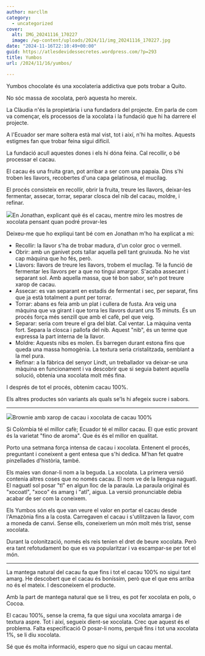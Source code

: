 ```yaml
---
author: marcllm
category:
  - uncategorized
cover:
  alt: IMG_20241116_170227
  image: /wp-content/uploads/2024/11/img_20241116_170227.jpg
date: "2024-11-16T22:10:49+00:00"
guid: https://atlesdevidessecretes.wordpress.com/?p=293
title: Yumbos
url: /2024/11/16/yumbos/

---
```

Yumbos chocolate és una xocolateria addictiva que pots trobar a Quito.

No sóc massa de xocolata, però aquesta ho mereix.

La Clàudia n'és la propietària i una fundadora del projecte. Em parla de com va començar, els processos de la xocolata i la fundació que hi ha darrere el projecte.

A l'Ecuador ser mare soltera està mal vist, tot i així, n'hi ha moltes. Aquests estigmes fan que trobar feina sigui difícil.

La fundació acull aquestes dones i els hi dóna feina. Cal recollir, o bé processar el cacau.

El cacau és una fruita gran, pot arribar a ser com una papaia. Dins s'hi troben les llavors, recobertes d'una capa gelatinosa, el mucílag.

El procés consisteix en recollir, obrir la fruita, treure les llavors, deixar-les fermentar, assecar, torrar, separar closca del nib del cacau, moldre, i refinar.

![](/wp-content/uploads/2024/11/img_20241116_170606862186605536865560.jpg?w=1024)En Jonathan, explicant què és el cacau, mentre miro les mostres de xocolata pensant quan podré provar-les

Deixeu-me que ho expliqui tant bé com en Jonathan m'ho ha explicat a mi:

- Recollir: la llavor s'ha de trobar madura, d'un color groc o vermell.
- Obrir: amb un ganivet pots tallar aquella pell tant gruixuda. No he vist cap màquina que ho fés, però.
- Llavors: llavors de treure les llavors, trobem el mucílag. Té la funció de fermentar les llavors per a que no tingui amargor. S'acaba assecant i separant sol. Amb aquella massa, que té bon sabor, se'n pot treure xarop de cacau.
- Assecar: es van separant en estadis de fermentat i sec, per separat, fins que ja està totalment a punt per torrar.
- Torrar: abans es feia amb un plat i cullera de fusta. Ara veig una màquina que va girant i que torra les llavors durant uns 15 minuts. És un procés força més senzill que amb el cafè, pel que veig.
- Separar: seria com treure el gra del blat. Cal ventar. La màquina venta fort. Separa la closca i pallofa del nib. Aquest "nib", és un terme que expressa la part interna de la llavor.
- Moldre: Aquests nibs es molen. Es barregen durant estona fins que queda una massa homogènia. La textura seria cristalitzada, semblant a la mel pura.
- Refinar: a la fàbrica del senyor Lindt, un treballador va deixar-se una màquina en funcionament i va descobrir que si seguia batent aquella solució, obtenia una xocolata molt més fina.

I després de tot el procés, obtenim cacau 100%.

Els altres productes són variants als quals se'ls hi afegeix sucre i sabors.

* * *

![](/wp-content/uploads/2024/11/img_20241116_1626557926177252872489947.jpg?w=1024)Brownie amb xarop de cacau i xocolata de cacau 100%

Si Colòmbia té el millor cafè; Ecuador té el millor cacau. El que estic provant és la varietat "fino de aroma". Que és és el millor en qualitat.

Porto una setmana força intensa de cacau i xocolata. Entenent el procés, preguntant i coneixent a gent entesa que s'hi dedica. M'han fet quatre pinzellades d'història, també.

Els maies van donar-li nom a la beguda. La xocolata. La primera versió contenia altres coses que no només cacau. El nom ve de la llengua naguatl. El naguatl sol posar "tl" en algun lloc de la paraula. La paraula original és "xocoatl", "xoco" és amarg i "atl", aigua. La versió pronunciable debia acabar de ser com la coneixem.

Els Yumbos són els que van veure el valor en portar el cacau desde l'Amazònia fins a la costa. Carregaven el cacau i s'utilitzaven la llavor, com a moneda de canvi. Sense ells, coneixeríem un món molt més trist, sense xocolata.

Durant la colonització, només els reis tenien el dret de beure xocolata. Però era tant refotudament bo que es va popularitzar i va escampar-se per tot el món.

* * *

La mantega natural del cacau fa que fins i tot el cacau 100% no sigui tant amarg. He descobert que el cacau és boníssim, però que el que ens arriba no és el mateix. I desconeixem el producte.

Amb la part de mantega natural que se li treu, es pot fer xocolata en pols, o Cocoa.

El cacau 100%, sense la crema, fa que sigui una xocolata amarga i de textura aspre. Tot i així, segueix dient-se xocolata. Crec que aquest és el problema. Falta especificació O posar-li noms, perquè fins i tot una xocolata 1%, se li diu xocolata.

Sé que és molta informació, espero que no sigui un cacau mental.
